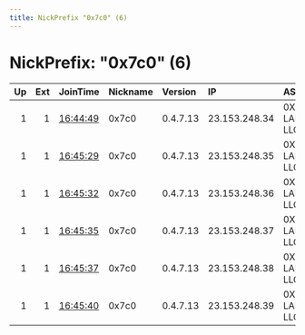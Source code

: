 ```yaml
---
title: NickPrefix "0x7c0" (6)
---
```


# NickPrefix: "0x7c0" (6)

|   Up |   Ext | JoinTime                                                                                              | Nickname   | Version   | IP            | AS             | CC   |   ORp |   Dirp | OS    | Contact                      |   eFamMembers |
|-----:|------:|:------------------------------------------------------------------------------------------------------|:-----------|:----------|:--------------|:---------------|:-----|------:|-------:|:------|:-----------------------------|--------------:|
|    1 |     1 | [16:44:49](https://nusenu.github.io/OrNetStats/w/relay/6B2C200896250BB9D326269D0DDD494EE0339750.html) | 0x7c0      | 0.4.7.13  | 23.153.248.34 | 0X7C0-LABS-LLC | us   |   443 |      0 | Linux | Jordan &lt;noc@0x7c0.com&gt; |            10 |
|    1 |     1 | [16:45:29](https://nusenu.github.io/OrNetStats/w/relay/802D905052FF43467F8A8785153C36076A56E5D6.html) | 0x7c0      | 0.4.7.13  | 23.153.248.35 | 0X7C0-LABS-LLC | us   |   443 |      0 | Linux | Jordan &lt;noc@0x7c0.com&gt; |            10 |
|    1 |     1 | [16:45:32](https://nusenu.github.io/OrNetStats/w/relay/4ECC3D430A1B944BAC932B831ABE641F8DDEEC9F.html) | 0x7c0      | 0.4.7.13  | 23.153.248.36 | 0X7C0-LABS-LLC | us   |   443 |      0 | Linux | Jordan &lt;noc@0x7c0.com&gt; |            10 |
|    1 |     1 | [16:45:35](https://nusenu.github.io/OrNetStats/w/relay/E74FE1B23725E94540494339FBF4AC3DB8FB2631.html) | 0x7c0      | 0.4.7.13  | 23.153.248.37 | 0X7C0-LABS-LLC | us   |   443 |      0 | Linux | Jordan &lt;noc@0x7c0.com&gt; |            10 |
|    1 |     1 | [16:45:37](https://nusenu.github.io/OrNetStats/w/relay/96E80699EEA339F33A9E9DD8892821B1CB4C88BC.html) | 0x7c0      | 0.4.7.13  | 23.153.248.38 | 0X7C0-LABS-LLC | us   |   443 |      0 | Linux | Jordan &lt;noc@0x7c0.com&gt; |            10 |
|    1 |     1 | [16:45:40](https://nusenu.github.io/OrNetStats/w/relay/930DD13438F81C62E115EA5120ADB97D6093F403.html) | 0x7c0      | 0.4.7.13  | 23.153.248.39 | 0X7C0-LABS-LLC | us   |   443 |      0 | Linux | Jordan &lt;noc@0x7c0.com&gt; |            10 |
